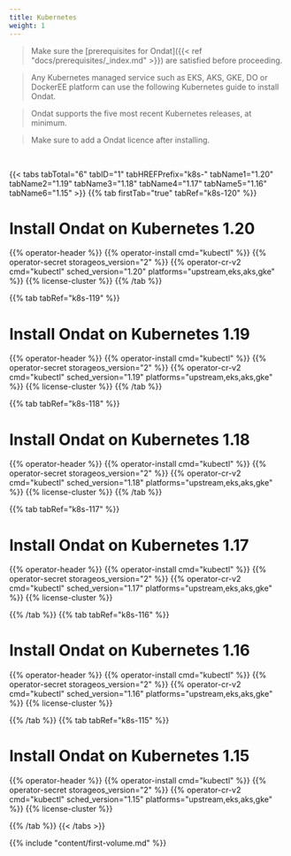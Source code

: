 ```yaml
---
title: Kubernetes
weight: 1
---
```


> Make sure the
> [prerequisites for Ondat]({{< ref "docs/prerequisites/_index.md" >}}) are
> satisfied before proceeding.

> Any Kubernetes managed service such as EKS, AKS, GKE, DO or DockerEE
> platform can use the following Kubernetes guide to install Ondat.

> Ondat supports the five most recent Kubernetes releases, at minimum.

> Make sure to add a Ondat licence after installing.

&nbsp;

{{< tabs tabTotal="6" tabID="1" tabHREFPrefix="k8s-" tabName1="1.20" tabName2="1.19" tabName3="1.18" tabName4="1.17" tabName5="1.16" tabName6="1.15" >}}
{{% tab firstTab="true" tabRef="k8s-120" %}}

# Install Ondat on Kubernetes 1.20

{{% operator-header %}}
{{% operator-install cmd="kubectl" %}}
{{% operator-secret storageos_version="2" %}}
{{% operator-cr-v2 cmd="kubectl" sched_version="1.20" platforms="upstream,eks,aks,gke" %}}
{{% license-cluster %}}
{{% /tab %}}

{{% tab tabRef="k8s-119" %}}
# Install Ondat on Kubernetes 1.19

{{% operator-header %}}
{{% operator-install cmd="kubectl" %}}
{{% operator-secret storageos_version="2" %}}
{{% operator-cr-v2 cmd="kubectl" sched_version="1.19" platforms="upstream,eks,aks,gke" %}}
{{% license-cluster %}}
{{% /tab %}}

{{% tab tabRef="k8s-118" %}}
# Install Ondat on Kubernetes 1.18

{{% operator-header %}}
{{% operator-install cmd="kubectl" %}}
{{% operator-secret storageos_version="2" %}}
{{% operator-cr-v2 cmd="kubectl" sched_version="1.18" platforms="upstream,eks,aks,gke" %}}
{{% license-cluster %}}
{{% /tab %}}

{{% tab tabRef="k8s-117" %}}
# Install Ondat on Kubernetes 1.17

{{% operator-header %}}
{{% operator-install cmd="kubectl" %}}
{{% operator-secret storageos_version="2" %}}
{{% operator-cr-v2 cmd="kubectl" sched_version="1.17" platforms="upstream,eks,aks,gke" %}}
{{% license-cluster %}}

{{% /tab %}}
{{% tab tabRef="k8s-116" %}}

# Install Ondat on Kubernetes 1.16

{{% operator-header %}}
{{% operator-install cmd="kubectl" %}}
{{% operator-secret storageos_version="2" %}}
{{% operator-cr-v2 cmd="kubectl" sched_version="1.16" platforms="upstream,eks,aks,gke" %}}
{{% license-cluster %}}

{{% /tab %}}
{{% tab tabRef="k8s-115" %}}

# Install Ondat on Kubernetes 1.15

{{% operator-header %}}
{{% operator-install cmd="kubectl" %}}
{{% operator-secret storageos_version="2" %}}
{{% operator-cr-v2 cmd="kubectl" sched_version="1.15" platforms="upstream,eks,aks,gke" %}}
{{% license-cluster %}}

{{% /tab %}}
{{< /tabs >}}

{{% include "content/first-volume.md" %}}
